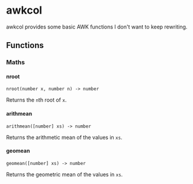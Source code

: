 # awkcol

awkcol provides some basic AWK functions I don't want to keep rewriting.

## Functions

### Maths

#### nroot

```
nroot(number x, number n) -> number
```

Returns the `n`th root of `x`.

#### arithmean

```
arithmean([number] xs) -> number
```

Returns the arithmetic mean of the values in `xs`.

#### geomean

```
geomean([number] xs) -> number
```

Returns the geometric mean of the values in `xs`.
